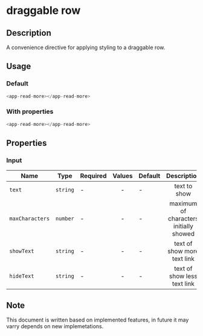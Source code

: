 # draggable row

## Description

A convenience directive for applying styling to a draggable row.

## Usage

### Default

```js
<app-read-more></app-read-more>
```

### With properties

```js
<app-read-more></app-read-more>
```

## Properties

### Input

| Name            | Type              | Required | Values  |    Default    | Description                              |
| --------------- | ----------------- | -------- | :-----: | ------------- | :--------------------------------------: |
| `text`       | `string`    |    -     | -       | -             | text to show                      |
| `maxCharacters`       | `number`    |    -     | -       | -             | maximum of characters initially showed                      |
| `showText`       | `string`    |    -     | -       | -             | text of show more text link                      |
| `hideText`       | `string`    |    -     | -       | -             | text of show less text link                      |


## Note

This document is written based on implemented features, in future it may varry depends on new implemetations.
